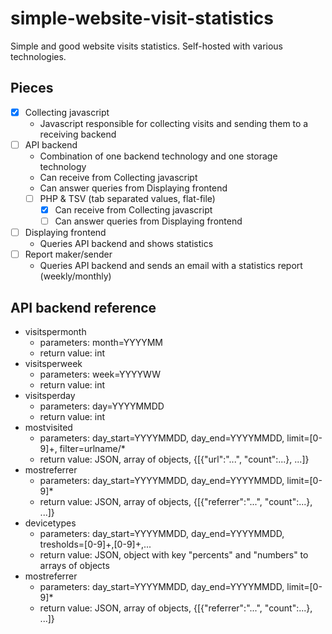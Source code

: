 # simple-website-visit-statistics
Simple and good website visits statistics. Self-hosted with various technologies.

## Pieces
* [x] Collecting javascript
  * Javascript responsible for collecting visits and sending them to a receiving backend
* [ ] API backend
  * Combination of one backend technology and one storage technology
  * Can receive from Collecting javascript
  * Can answer queries from Displaying frontend
  * [ ] PHP & TSV (tab separated values, flat-file)
    * [x] Can receive from Collecting javascript
    * [ ] Can answer queries from Displaying frontend
* [ ] Displaying frontend
  * Queries API backend and shows statistics
* [ ] Report maker/sender
  * Queries API backend and sends an email with a statistics report (weekly/monthly)

## API backend reference
* visitspermonth
  * parameters: month=YYYYMM
  * return value: int
* visitsperweek
  * parameters: week=YYYYWW
  * return value: int
* visitsperday
  * parameters: day=YYYYMMDD
  * return value: int
* mostvisited
  * parameters: day_start=YYYYMMDD, day_end=YYYYMMDD, limit=[0-9]+, filter=urlname/*
  * return value: JSON, array of objects, {[{"url":"...", "count":...}, ...]}
* mostreferrer
  * parameters: day_start=YYYYMMDD, day_end=YYYYMMDD, limit=[0-9]*
  * return value: JSON, array of objects, {[{"referrer":"...", "count":...}, ...]}
* devicetypes
  * parameters: day_start=YYYYMMDD, day_end=YYYYMMDD, tresholds=[0-9]+,[0-9]+,...
  * return value: JSON, object with key "percents" and "numbers" to arrays of objects
* mostreferrer
  * parameters: day_start=YYYYMMDD, day_end=YYYYMMDD, limit=[0-9]*
  * return value: JSON, array of objects, {[{"referrer":"...", "count":...}, ...]}
